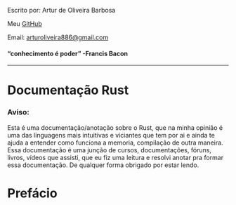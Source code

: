 Escrito por: Artur de Oliveira Barbosa

Meu [GitHub](https://github.com/Space2544)

Email: arturoliveira886@gmail.com 

#### “conhecimento é poder” -Francis Bacon
___
# Documentação Rust


### Aviso:

Esta é uma documentação/anotação sobre o Rust, que na minha opinião é uma das linguagens mais intuitivas e viciantes que tem por ai e ainda te ajuda a entender como funciona a memoria, compilação de outra maneira.
Essa documentação é uma junção de cursos, documentações, fóruns, livros, vídeos que assisti, que eu fiz uma leitura e resolvi anotar pra formar essa documentação. De qualquer forma obrigado por estar lendo.

# Prefácio
